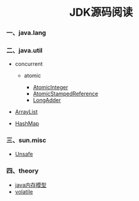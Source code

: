 # <center>JDK源码阅读</center>
### 一、java.lang



### 二、java.util

+ concurrent

  + atomic

    + [AtomicInteger](./java/util/concurrent/atomic/AtomicInteger.md)
    + [AtomicStampedReference](./java/util/concurrent/atomic/AtomicStampedReference.md)
    + [LongAdder](./java/util/concurrent/atomic/LongAdder.md)

    

- [ArrayList](./java/util/ArrayList.md )

- [HashMap](./java/util/HashMap.md)

  

### 三、sun.misc

- [Unsafe](./sun/misc/Unsafe.md)

### 四、theory

+ [java内存模型](./theory/java内存模型.md)
+ [volatile](./theory/volatile.md)



